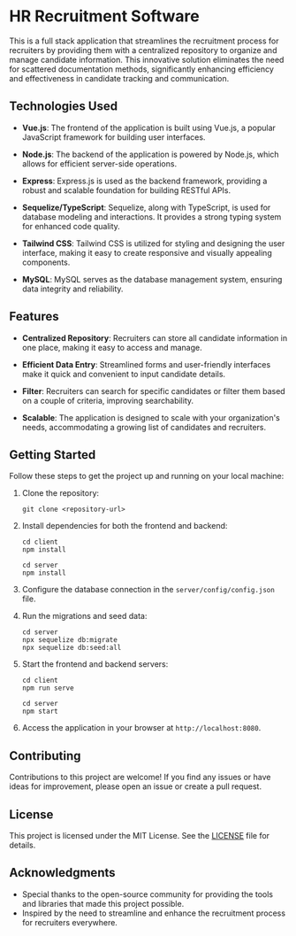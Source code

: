 # HR Recruitment Software

This is a full stack application that streamlines the recruitment process for recruiters by providing them with a centralized repository to organize and manage candidate information. This innovative solution eliminates the need for scattered documentation methods, significantly enhancing efficiency and effectiveness in candidate tracking and communication.

## Technologies Used

- **Vue.js**: The frontend of the application is built using Vue.js, a popular JavaScript framework for building user interfaces.

- **Node.js**: The backend of the application is powered by Node.js, which allows for efficient server-side operations.

- **Express**: Express.js is used as the backend framework, providing a robust and scalable foundation for building RESTful APIs.

- **Sequelize/TypeScript**: Sequelize, along with TypeScript, is used for database modeling and interactions. It provides a strong typing system for enhanced code quality.

- **Tailwind CSS**: Tailwind CSS is utilized for styling and designing the user interface, making it easy to create responsive and visually appealing components.

- **MySQL**: MySQL serves as the database management system, ensuring data integrity and reliability.

## Features

- **Centralized Repository**: Recruiters can store all candidate information in one place, making it easy to access and manage.

- **Efficient Data Entry**: Streamlined forms and user-friendly interfaces make it quick and convenient to input candidate details.

- **Filter**: Recruiters can search for specific candidates or filter them based on a couple of criteria, improving searchability.

- **Scalable**: The application is designed to scale with your organization's needs, accommodating a growing list of candidates and recruiters.

## Getting Started

Follow these steps to get the project up and running on your local machine:

1. Clone the repository:

   ```
   git clone <repository-url>
   ```

2. Install dependencies for both the frontend and backend:

   ```
   cd client
   npm install
   ```

   ```
   cd server
   npm install
   ```

3. Configure the database connection in the `server/config/config.json` file.

4. Run the migrations and seed data:

   ```
   cd server
   npx sequelize db:migrate
   npx sequelize db:seed:all
   ```

5. Start the frontend and backend servers:

   ```
   cd client
   npm run serve
   ```

   ```
   cd server
   npm start
   ```

6. Access the application in your browser at `http://localhost:8080`.

## Contributing

Contributions to this project are welcome! If you find any issues or have ideas for improvement, please open an issue or create a pull request.

## License

This project is licensed under the MIT License. See the [LICENSE](LICENSE) file for details.

## Acknowledgments

- Special thanks to the open-source community for providing the tools and libraries that made this project possible.
- Inspired by the need to streamline and enhance the recruitment process for recruiters everywhere.
